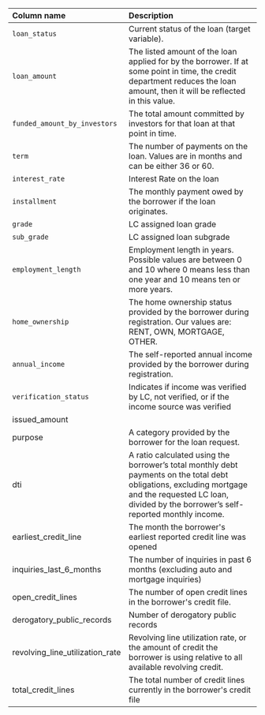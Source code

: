 | **Column name**       | **Description**     | 
| :------------- | :---------- | 
|`loan_status`|Current status of the loan (target variable).|
|`loan_amount`|The listed amount of the loan applied for by the borrower. If at some point in time, the credit department reduces the loan amount, then it will be reflected in this value.| 
|`funded_amount_by_investors`| The total amount committed by investors for that loan at that point in time.| 
|`term`|The number of payments on the loan. Values are in months and can be either 36 or 60.|
|`interest_rate`|Interest Rate on the loan|
|`installment`|The monthly payment owed by the borrower if the loan originates.|
|`grade`|LC assigned loan grade|
|`sub_grade`|LC assigned loan subgrade|
|`employment_length`|Employment length in years. Possible values are between 0 and 10 where 0 means less than one year and 10 means ten or more years.|
|`home_ownership`|The home ownership status provided by the borrower during registration. Our values are: RENT, OWN, MORTGAGE, OTHER.|
|`annual_income`|The self-reported annual income provided by the borrower during registration.|
|`verification_status`|Indicates if income was verified by LC, not verified, or if the income source was verified|
|issued_amount||
|purpose|A category provided by the borrower for the loan request.|
|dti|A ratio calculated using the borrower’s total monthly debt payments on the total debt obligations, excluding mortgage and the requested LC loan, divided by the borrower’s self-reported monthly income.|
|earliest_credit_line|The month the borrower's earliest reported credit line was opened|
|inquiries_last_6_months|The number of inquiries in past 6 months (excluding auto and mortgage inquiries)|
|open_credit_lines|The number of open credit lines in the borrower's credit file.|
|derogatory_public_records|Number of derogatory public records|
|revolving_line_utilization_rate|Revolving line utilization rate, or the amount of credit the borrower is using relative to all available revolving credit.|
|total_credit_lines|The total number of credit lines currently in the borrower's credit file|